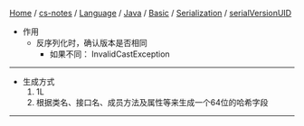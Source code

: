 [Home](https://mengxianbin.github.io) /
[cs-notes](https://mengxianbin.github.io/cs-notes/site) /
[Language](https://mengxianbin.github.io/cs-notes/site/Language) /
[Java](https://mengxianbin.github.io/cs-notes/site/Language/Java) /
[Basic](https://mengxianbin.github.io/cs-notes/site/Language/Java/Basic) /
[Serialization](https://mengxianbin.github.io/cs-notes/site/Language/Java/Basic/Serialization) /
[serialVersionUID](https://mengxianbin.github.io/cs-notes/site/Language/Java/Basic/Serialization/serialVersionUID)

* 作用
    * 反序列化时，确认版本是否相同
        * 如果不同： InvalidCastException

---

* 生成方式
    1. 1L
    1. 根据类名、接口名、成员方法及属性等来生成一个64位的哈希字段

---
